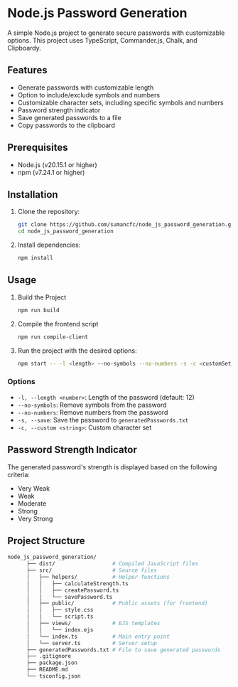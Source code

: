 # Node.js Password Generation

A simple Node.js project to generate secure passwords with customizable options. This project uses TypeScript, Commander.js, Chalk, and Clipboardy.

## Features

- Generate passwords with customizable length
- Option to include/exclude symbols and numbers
- Customizable character sets, including specific symbols and numbers
- Password strength indicator
- Save generated passwords to a file
- Copy passwords to the clipboard

## Prerequisites

- Node.js (v20.15.1 or higher)
- npm (v7.24.1 or higher)

## Installation

1. Clone the repository:

   ```sh
   git clone https://github.com/sumancfc/node_js_password_generation.git
   cd node_js_password_generation
   ```

2. Install dependencies:

   ```sh
   npm install
   ```

## Usage

1. Build the Project

   ```sh
   npm run build
   ```

2. Compile the frontend script

   ```sh
   npm run compile-client
   ```

3. Run the project with the desired options:

   ```sh
   npm start -- -l <length> --no-symbols --no-numbers -s -c <customSet>
   ```

### Options

- `-l, --length <number>`: Length of the password (default: 12)
- `--no-symbols`: Remove symbols from the password
- `--no-numbers`: Remove numbers from the password
- `-s, --save`: Save the password to `generatedPasswords.txt`
- `-c, --custom <string>`: Custom character set

## Password Strength Indicator

The generated password's strength is displayed based on the following criteria:

- Very Weak
- Weak
- Moderate
- Strong
- Very Strong

## Project Structure

```sh
node_js_password_generation/
      ├── dist/                  # Compiled JavaScript files
      ├── src/                   # Source files
      │   ├── helpers/           # Helper functions
      │   │   ├── calculateStrength.ts
      │   │   ├── createPassword.ts
      │   │   └── savePassword.ts
      │   ├── public/            # Public assets (for frontend)
      │   │   ├── style.css
      │   │   └── script.ts
      │   ├── views/             # EJS templates
      │   │   └── index.ejs
      │   └── index.ts           # Main entry point
      │   └── server.ts          # Server setup
      ├── generatedPasswords.txt # File to save generated passwords
      ├── .gitignore
      ├── package.json
      ├── README.md
      └── tsconfig.json
```
